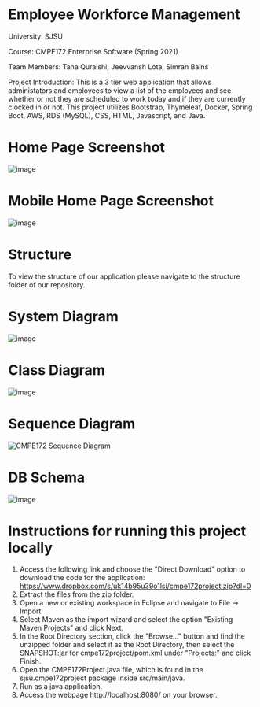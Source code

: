 # Employee Workforce Management
University: SJSU

Course: CMPE172 Enterprise Software (Spring 2021)

Team Members: Taha Quraishi, Jeevvansh Lota, Simran Bains

Project Introduction: This is a 3 tier web application that allows administators and employees to view a list of the employees and see whether or not they are scheduled to work today and if they are currently clocked in or not. This project utilizes Bootstrap, Thymeleaf, Docker, Spring Boot, AWS, RDS (MySQL), CSS, HTML, Javascript, and Java.

# Home Page Screenshot
![image](https://user-images.githubusercontent.com/56938902/117729995-850c6d80-b1a0-11eb-8bcf-0b08593aa6e9.png)

# Mobile Home Page Screenshot
![image](https://user-images.githubusercontent.com/56938902/117730096-ac633a80-b1a0-11eb-9924-5868df97bae1.png)


# Structure
To view the structure of our application please navigate to the structure folder of our repository.


# System Diagram
![image](https://user-images.githubusercontent.com/56938902/117731645-55ab3000-b1a3-11eb-8d88-e42ede37017f.png)


# Class Diagram
![image](https://user-images.githubusercontent.com/56938902/117731632-50e67c00-b1a3-11eb-912b-04e5e945b4c1.png)


# Sequence Diagram
![CMPE172 Sequence Diagram](https://user-images.githubusercontent.com/25395914/117732921-8ab88200-b1a5-11eb-93fd-311616f2825a.png)


# DB Schema
![image](https://user-images.githubusercontent.com/56938902/117731760-89865580-b1a3-11eb-8816-b5210e86a08d.png)


# Instructions for running this project locally
1. Access the following link and choose the "Direct Download" option to download the code for the application: https://www.dropbox.com/s/uk14b95u39o1lsi/cmpe172project.zip?dl=0
2. Extract the files from the zip folder.
3. Open a new or existing workspace in Eclipse and navigate to File -> Import.
4. Select Maven as the import wizard and select the option "Existing Maven Projects" and click Next.
5. In the Root Directory section, click the "Browse..." button and find the unzipped folder and select it as the Root Directory, then select the SNAPSHOT:jar for cmpe172project/pom.xml under "Projects:" and click Finish.
6. Open the CMPE172Project.java file, which is found in the sjsu.cmpe172project package inside src/main/java.
7. Run as a java application.
8. Access the webpage http://localhost:8080/ on your browser.

